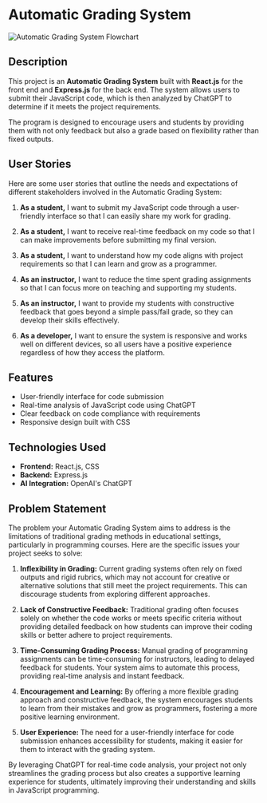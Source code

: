 
# Automatic Grading System

![Automatic Grading System Flowchart](https://github.com/0xNullLight/Automatic_Grading_System---Project-2/blob/main/Automatic_Grading_System-FlowChart-Transparent.png?raw=true)

## Description

This project is an **Automatic Grading System** built with **React.js** for the front end and **Express.js** for the back end. The system allows users to submit their JavaScript code, which is then analyzed by ChatGPT to determine if it meets the project requirements.

The program is designed to encourage users and students by providing them with not only feedback but also a grade based on flexibility rather than fixed outputs.

## User Stories

Here are some user stories that outline the needs and expectations of different stakeholders involved in the Automatic Grading System:

1. **As a student,** I want to submit my JavaScript code through a user-friendly interface so that I can easily share my work for grading.

2. **As a student,** I want to receive real-time feedback on my code so that I can make improvements before submitting my final version.

3. **As a student,** I want to understand how my code aligns with project requirements so that I can learn and grow as a programmer.

4. **As an instructor,** I want to reduce the time spent grading assignments so that I can focus more on teaching and supporting my students.

5. **As an instructor,** I want to provide my students with constructive feedback that goes beyond a simple pass/fail grade, so they can develop their skills effectively.

6. **As a developer,** I want to ensure the system is responsive and works well on different devices, so all users have a positive experience regardless of how they access the platform.

## Features

- User-friendly interface for code submission
- Real-time analysis of JavaScript code using ChatGPT
- Clear feedback on code compliance with requirements
- Responsive design built with CSS

## Technologies Used

- **Frontend:** React.js, CSS
- **Backend:** Express.js
- **AI Integration:** OpenAI's ChatGPT

## Problem Statement

The problem your Automatic Grading System aims to address is the limitations of traditional grading methods in educational settings, particularly in programming courses. Here are the specific issues your project seeks to solve:

1. **Inflexibility in Grading:** Current grading systems often rely on fixed outputs and rigid rubrics, which may not account for creative or alternative solutions that still meet the project requirements. This can discourage students from exploring different approaches.

2. **Lack of Constructive Feedback:** Traditional grading often focuses solely on whether the code works or meets specific criteria without providing detailed feedback on how students can improve their coding skills or better adhere to project requirements.

3. **Time-Consuming Grading Process:** Manual grading of programming assignments can be time-consuming for instructors, leading to delayed feedback for students. Your system aims to automate this process, providing real-time analysis and instant feedback.

4. **Encouragement and Learning:** By offering a more flexible grading approach and constructive feedback, the system encourages students to learn from their mistakes and grow as programmers, fostering a more positive learning environment.

5. **User Experience:** The need for a user-friendly interface for code submission enhances accessibility for students, making it easier for them to interact with the grading system.

By leveraging ChatGPT for real-time code analysis, your project not only streamlines the grading process but also creates a supportive learning experience for students, ultimately improving their understanding and skills in JavaScript programming.
